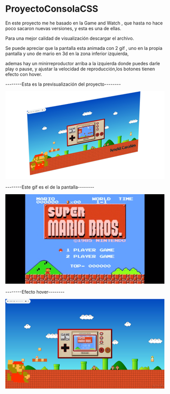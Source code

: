 # ProyectoConsolaCSS
En este proyecto me he basado en la Game and Watch , que hasta no hace poco sacaron nuevas versiones, y esta es una de ellas.

Para una mejor calidad de visualización descargar el archivo.

Se puede apreciar que la pantalla esta animada con 2 gif , uno en la propia pantalla y uno de mario en 3d en la zona inferior izquierda,

ademas hay un minirreproductor arriba a la izquierda donde puedes darle play o pause, y ajustar la velocidad de reproducción,los botones tienen efecto con hover.


--------Esta es la previsualización del proyecto--------
<p aling="center">
  <img src="/images/proyectoconsola2.png" width="500" title="hover text">
</p>


--------Este gif es el de la pantalla--------
<p aling="center">
  <img src="/images/gif2.gif" width="500" title="hover text">
</p>

--------Efecto hover--------
<p aling="center">
  <img src="/images/efecto hover.png" width="500" title="hover text">
</p>

